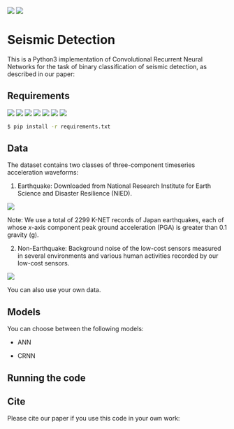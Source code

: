 ![](https://img.shields.io/badge/license-GPL--3.0-blue)
[![](https://img.shields.io/badge/Python-3.7.2-green)](https://www.python.org/downloads/release/python-372/)

# Seismic Detection

This is a Python3 implementation of Convolutional Recurrent Neural Networks for the task of binary classification of seismic detection, as described in our paper:



## Requirements
<!---*tensorflow (1.14)--> 
<!---* Keras (2.2.4)--> 
<!---* scikit-learn (0.21.2)--> 
<!---* pandas (0.24.1)--> 
<!---* numpy (1.16.1)--> 
<!---* obspy (1.1.1)--> 
<!---* matplotlib (3.0.3)--> 


[![](https://img.shields.io/badge/tensorflow-1.14-green)](https://www.tensorflow.org/)
[![](https://img.shields.io/badge/Keras-2.2.4-green)](https://keras.io/)
[![](https://img.shields.io/badge/scikit--learn-0.21.2-green)](https://scikit-learn.org/stable/index.html)
[![](https://img.shields.io/badge/pandas-0.24.1-green)](https://pandas.pydata.org/pandas-docs/stable/index.html)
[![](https://img.shields.io/badge/numpy-1.16.1-green)](https://numpy.org/devdocs/index.html)
[![](https://img.shields.io/badge/obspy-1.1.1-green)](https://docs.obspy.org/)
[![](https://img.shields.io/badge/matplotlib-3.0.3-green)](https://matplotlib.org/3.0.3/index.html)

```bash
$ pip install -r requirements.txt
```


## Data
The dataset contains two classes of three-component timeseries acceleration waveforms:
1. Earthquake: Downloaded from National Research Institute for Earth Science and Disaster Resilience (NIED).

  [![](https://img.shields.io/badge/downloads-Earthquake-yellow)](http://www.kyoshin.bosai.go.jp/kyoshin/data/index_en.html)

  Note: We use a total of 2299 K-NET records of Japan earthquakes, each of whose $x$-axis component peak ground acceleration (PGA) is greater than 0.1 gravity (g).

2. Non-Earthquake: Background noise of the low-cost sensors measured in several environments and various human activities recorded by our low-cost sensors.

  ![](https://img.shields.io/badge/downloads-Non--Earthquake-yellow)

You can also use your own data.

## Models

You can choose between the following models: 
* ANN
<!---* CNN--> 
* CRNN

## Running the code


## Cite

Please cite our paper if you use this code in your own work:

```

```
